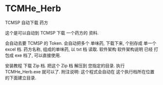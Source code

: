 # TCMHe_Herb
 TCMSP 自动下载 药方

这个是可以自动到 TCMSP 下载 一个药方的 资料.

会自动去要 TCMSP 的 Token.
会自动把多个 单味药, 下载下来, 个别存成 单一个 excel 档.
药方名称, 组成的单味药, 以 txt 档 读取.
软件架构
软件架构说明 已经 打包成 exe 档了, 可以直接使用.

安装教程
下载 Zip 档.
把这个 Zip 档 解压到 您指定的目录.
执行 TCMHe_Herb.exe 就可以了. 附注说明: 这个程式会自动在 这个执行档所在位置的下面建立目录.
